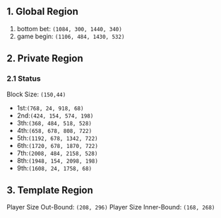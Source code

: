 ## 1. Global Region
1. bottom bet: `(1084, 300, 1440, 340)`
2. game begin: `(1106, 484, 1430, 532)`

## 2. Private Region
### 2.1 Status
Block Size: `(150,44)`
- 1st:`(768, 24, 918, 68)`
- 2nd:`(424, 154, 574, 198)`
- 3th:`(368, 484, 518, 528)`
- 4th:`(658, 678, 808, 722)`
- 5th:`(1192, 678, 1342, 722)`
- 6th:`(1720, 678, 1870, 722)`
- 7th:`(2008, 484, 2158, 528)`
- 8th:`(1948, 154, 2098, 198)`
- 9th:`(1608, 24, 1758, 68)`

## 3. Template Region
Player Size Out-Bound: `(208, 296)`
Player Size Inner-Bound: `(168, 268)`